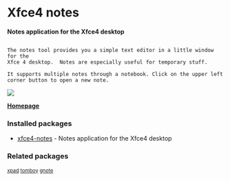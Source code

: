 # Xfce4 notes

__Notes application for the Xfce4 desktop__

```

The notes tool provides you a simple text editor in a little window for the
Xfce 4 desktop.  Notes are especially useful for temporary stuff.

It supports multiple notes through a notebook. Click on the upper left
corner button to open a new note.

```

[![](https://screenshots.debian.net/thumbnail/xfce4-notes/)](https://screenshots.debian.net/screenshot/xfce4-notes/)



**[Homepage](http://goodies.xfce.org/projects/panel-plugins/xfce4-notes-plugin)**

### Installed packages

* [xfce4-notes](https://packages.debian.org/stretch/xfce4-notes) - Notes application for the Xfce4 desktop

### Related packages

<sub> [xpad](https://packages.debian.org/stretch/xpad) [tomboy](https://packages.debian.org/stretch/tomboy) [gnote](https://packages.debian.org/stretch/gnote)  </sub>
